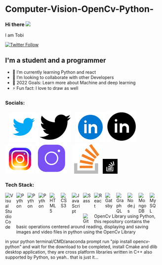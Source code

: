 # Computer-Vision-OpenCv-Python-


### Hi there <a href="#"><img src="https://media.giphy.com/media/hvRJCLFzcasrR4ia7z/giphy.gif" width="3%"></a>
I am Tobi

[![Twitter Follow](https://img.shields.io/twitter/follow/towbbie?color=1DA1F2&logo=twitter&style=for-the-badge)](https://twitter.com/intent/follow?original_referer=https%3A%2F%2Fgithub.com%towbbie&screen_name=towbbie)




## I'm a student and a programmer
- 🌱 I’m currently learning Python and react
- 👯 I’m looking to collaborate with other Developers
- 🥅 2022 Goals: Learn more about Machine and deep learning
- ⚡ Fun fact: I love to draw as well

### Socials:

&nbsp;&nbsp;
[![website](./img/twitter-light.svg)](https://twitter.com/towbbie#gh-light-mode-only)
[![website](./img/twitter-dark.svg)](https://twitter.com/towbbie#gh-dark-mode-only)
&nbsp;&nbsp;
[![website](./img/icons8-linkedin-circled.svg)](https://www.linkedin.com/in/tobi-osoba-4a3090252#gh-light-mode-only)
[![website](./img/icons8-linkedin-circled-dark.svg)](https://www.linkedin.com/in/tobi-osoba-4a3090252#gh-dark-mode-only)
&nbsp;&nbsp;
[![website](./img/instagram-light.svg)](https://instagram.com/toby_osoba#gh-light-mode-only)
[![website](./img/instagram-dark.svg)](https://instagram.com/toby_osoba#gh-dark-mode-only)
&nbsp;&nbsp;
[![website](./img/stack-overflow-light.svg)](https://stackoverflow.com/users/17608129/toby#gh-light-mode-only)
[![website](./img/stackoverflow-dark.svg)](https://stackoverflow.com/users/17608129/toby#gh-dark-mode-only)





### Tech Stack:

[<img align="left" alt="Visual Studio Code" width="26px" src="https://cdn.jsdelivr.net/gh/devicons/devicon/icons/vscode/vscode-original.svg" style="padding-right:10px;" />][vscode]
[<img align="left" alt="Python" width="26px" src="https://cdn.jsdelivr.net/gh/devicons/devicon/icons/python/python-original.svg" style="padding-right:10px;" />][Python]
[<img align="left" alt="Python" width="26px" src="https://cdn.jsdelivr.net/gh/devicons/devicon/icons/opencv/opencv-original.svg" style="padding-right:10px;" />][OpenCv]
[<img align="left" alt="Python" width="26px" src="https://cdn.jsdelivr.net/gh/devicons/devicon/icons/tensorflow/tensorflow-original.svg" style="padding-right:10px;" />][tensorflow]
[<img align="left" alt="HTML5" width="26px" src="https://cdn.jsdelivr.net/gh/devicons/devicon/icons/html5/html5-original.svg" style="padding-right:10px;" />][html5]
[<img align="left" alt="CSS3" width="26px" src="https://cdn.jsdelivr.net/gh/devicons/devicon/icons/css3/css3-original.svg" style="padding-right:10px;" />][CSS3]
[<img align="left" alt="JavaScript" width="26px" src="https://cdn.jsdelivr.net/gh/devicons/devicon/icons/javascript/javascript-original.svg" style="padding-right:10px;" />][JavaScript]
[<img align="left" alt="Sass" width="26px" src="https://cdn.jsdelivr.net/gh/devicons/devicon/icons/sass/sass-original.svg" style="padding-right:10px;" />][sass]
[<img align="left" alt="React" width="26px" src="https://cdn.jsdelivr.net/gh/devicons/devicon/icons/react/react-original.svg" style="padding-right:10px;" />][React]
[<img align="left" alt="Gatsby" width="26px" src="https://cdn.jsdelivr.net/gh/devicons/devicon/icons/gatsby/gatsby-original.svg" style="padding-right:10px;" />][Gatsby]
[<img align="left" alt="GraphQL" width="26px" src="https://cdn.jsdelivr.net/gh/devicons/devicon/icons/graphql/graphql-plain.svg" style="padding-right:10px;" />][GraphQL]
[<img align="left" alt="Node.js" width="26px" src="https://cdn.jsdelivr.net/gh/devicons/devicon/icons/nodejs/nodejs-original.svg" style="padding-right:10px;" />][NodeJS]
[<img align="left" alt="MongoDB" width="26px" src="https://cdn.jsdelivr.net/gh/devicons/devicon/icons/mongodb/mongodb-original.svg" style="padding-right:10px;" />][MongoDB]
[<img align="left" alt="MySQL" width="26px" src="https://cdn.jsdelivr.net/gh/devicons/devicon/icons/mysql/mysql-original.svg" style="padding-right:10px;" />][MySQL]
[<img align="left" alt="Git" width="26px" src="https://cdn.jsdelivr.net/gh/devicons/devicon/icons/git/git-original.svg" style="padding-right:10px;" />][Git]



<br />
<br />





OpenCv Library using Python, this repository contains the basic operations centered around reading, displaying and saving images and video files in python using the OpenCv Library

in your python terminal/CMD/anaconda prompt run "pip install opencv-python" and wait for the download to be completed, install Cmake and dlib desktop application, they are cross platform libraries written in C++ also supported by Python, so yeah.. that is just it...

[Python]: https://www.python.org/
[OpenCv]: https://opencv.org/
[tensorflow]: https://www.tensorflow.org/
[vscode]:https://code.visualstudio.com
[html5]: https://html.com
[CSS3]: https://www.w3schools.com/css/css_intro.asp
[sass]: https://sass-lang.com/
[JavaScript]: https://www.w3schools.com/js/
[React]: https://reactjs.org/
[GraphQl]: https://graphql.org/
[nodeJs]: https://nodejs.org/en/
[MySQL]: https://www.mysql.com/
[MongoDB]: https://www.mongodb.com/
[Git]: https://git-scm.com/
[Gatsby]: https://www.gatsbyjs.com/
